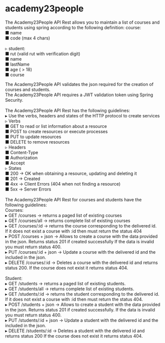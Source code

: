 # academy23people
The Academy23People API Rest allows you to maintain a list of courses and students using spring according to the following definition:
course:<br/> 
■ name<br/> 
■ code (max 4 chars)<br/> 
<br/> 
▹ student:<br/> 
■ rut (valid rut with verification digit)<br/> 
■ name<br/> 
■ lastName<br/> 
■ age ( > 18)<br/> 
■ course<br/> 

The Academy23People API validates the json required for the creation of courses and students.<br/> 
The Academy23People API requires a JWT validation token using Spring Security.<br/> 
<br/> 
The Academy23People API Rest has the following guidelines:<br/> 
▸ Use the verbs, headers and states of the HTTP protocol to create services<br/> 
▹ Verbs<br/> 
■ GET to read or list information about a resource<br/> 
■ POST to create resources or execute processes<br/> 
■ PUT to update resources<br/> 
■ DELETE to remove resources<br/> 
▹ Headers<br/> 
■ Content-Type<br/> 
■ Authorization<br/> 
■ Accept<br/> 
▹ States<br/> 
■ 200 -> OK when obtaining a resource, updating and deleting it<br/> 
■ 201 -> Created<br/> 
■ 4xx -> Client Errors (404 when not finding a resource)<br/> 
■ 5xx -> Server Errors<br/> 
<br/> 
The Academy23People API Rest for courses and students have the following guidelines:<br/> 
Courses:<br/> 
▸ GET /courses -> returns a paged list of existing courses<br/> 
▸ GET /courses/all -> returns complete list of existing courses<br/> 
▸ GET /courses/:id -> returns the course corresponding to the delivered id. If it does not exist a course with :id then must return the status 404<br/> 
▸ POST /courses + json -> Allows to create a course with the data provided in the json. Returns status 201 if created successfully If the data is invalid you must return status 400.<br/> 
▸ PUT /courses/:id + json -> Update a course with the delivered id and the included in the json.<br/> 
▸ DELETE /courses/:id -> Deletes a course with the delivered id and returns status 200. If the course does not exist it returns status 404.<br/> 
<br/> 
Student:<br/> 
▸ GET /students -> returns a paged list of existing students.<br/> 
▸ GET /students/all -> returns complete list of existing students.<br/> 
▸ GET /students/:id -> returns the student corresponding to the delivered id. If it does not exist a course with :id then must return the status 404.<br/> 
▸ POST /students + json -> Allows to create a student with the data provided in the json. Returns status 201 if created successfully. If the data is invalid you must return status 400.<br/> 
▸ PUT /students/:id + json -> Update a student with the delivered id and the included in the json.<br/> 
▸ DELETE /students/:id -> Deletes a student with the delivered id and returns status 200 If the course does not exist it returns status 404.<br/> 
